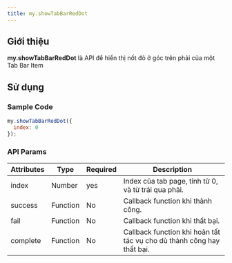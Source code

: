 ```yaml
---
title: my.showTabBarRedDot
---
```


## Giới thiệu

**my.showTabBarRedDot** là API để hiển thị nốt đỏ ở góc trên phải của một Tab Bar Item

## Sử dụng

### Sample Code

```js
my.showTabBarRedDot({
  index: 0
});
```

### API Params

| Attributes | Type     | Required | Description                                                           |
| ---------- | -------- | -------- | --------------------------------------------------------------------- |
| index      | Number   | yes      | Index của tab page, tính từ 0, và từ trái qua phải.                   |
| success    | Function | No       | Callback function khi thành công.                                     |
| fail       | Function | No       | Callback function khi thất bại.                                       |
| complete   | Function | No       | Callback function khi hoàn tất tác vụ cho dù thành công hay thất bại. |
